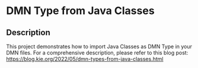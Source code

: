 # DMN Type from Java Classes

## Description

This project demonstrates how to import Java Classes as DMN Type in your DMN files.
For a comprehensive description, please refer to this blog post: https://blog.kie.org/2022/05/dmn-types-from-java-classes.html
